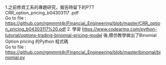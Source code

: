  
1.之前修資工系的專題研究，報告時留下的PTT   
CRR_option_pricing_b04303117 .pdf  
Go to file : https://github.com/rgmmmt4r/Financial_Engineering/blob/master/CRR_option_pricing_b04303117%20.pdf
2. 學習 https://www.codearmo.com/python-tutorial/options-trading-binomial-pricing-model  後,模仿教學做出了Binomial Option pricing 的Python 程式碼  
Go to file : https://github.com/rgmmmt4r/Financial_Engineering/blob/master/binomal/binomial.py  
